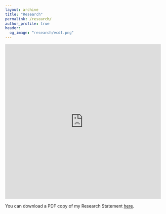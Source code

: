 ```yaml
---
layout: archive
title: "Research"
permalink: /research/
author_profile: true
header:
  og_image: "research/ecdf.png"
---
```


<iframe src="https://www.scribd.com/document/657997913/Research-Statement-Anindita-Ganguly" width="100%" height="500" frameborder="no" border="0" marginwidth="0" marginheight="0"></iframe>

You can download a PDF copy of my Research Statement [here](https://github.com/AbhisekGanguly/aninditaganguly/blob/master/files/pdf/Research_Statement_Anindita_Ganguly.pdf).
